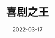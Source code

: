 ---
layout: page
title: 喜剧之王
description: >
  意外地觉得还不错。
category: 电影
img: assets/img/movie/2022/喜剧之王.webp
star: 5
date: 2022-03-17
---